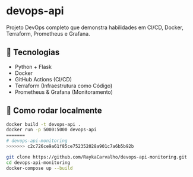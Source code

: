 # devops-api

Projeto DevOps completo que demonstra habilidades em CI/CD, Docker, Terraform, Prometheus e Grafana.

## 🔧 Tecnologias
- Python + Flask
- Docker
- GitHub Actions (CI/CD)
- Terraform (Infraestrutura como Código)
- Prometheus & Grafana (Monitoramento)

## 🚀 Como rodar localmente
```bash
docker build -t devops-api .
docker run -p 5000:5000 devops-api
=======
# devops-api-monitoring
>>>>>>> c2c726ce9a61f85ce752352028a901c7a6b5b92b

git clone https://github.com/RaykaCarvalho/devops-api-monitoring.git
cd devops-api-monitoring
docker-compose up --build
